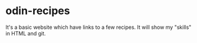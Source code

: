# odin-recipes
It's a basic website which have links to a few recipes.
It will show my "skills" in HTML and git. 